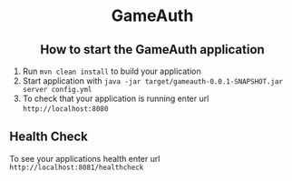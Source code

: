 <center><h1 id="gameauth">GameAuth</h1></center>
<center><h2 id="how-to-start-the-gameauth-application">How to start the GameAuth application</h2></center>
<ol>
    <li>Run <code>mvn clean install</code> to build your application </li>
    <li>Start application with <code>java -jar target/gameauth-0.0.1-SNAPSHOT.jar server config.yml</code>
    </li>
    <li>To check that your application is running enter url <code>http://localhost:8080</code>
    </li>
</ol>
<h2 id="health-check">Health Check</h2>
<p>To see your applications health enter url <code>http://localhost:8081/healthcheck</code>
</p>
